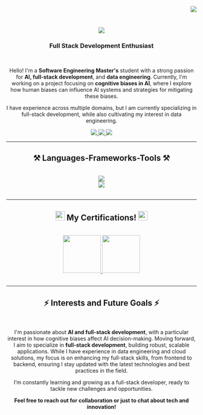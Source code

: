 <img align="right" src="https://api.visitorbadge.io/api/visitors?path=https%3A%2F%2Fgithub.com%2Fnazifkaraca&label=Visitors&labelColor=%23ff8a65&countColor=%23555555&labelStyle=upper" /></br>

<h1 align="center">
    <img src="https://readme-typing-svg.herokuapp.com/?font=Righteous&size=35&center=true&vCenter=true&width=500&height=70&duration=4000&lines=Hi+There!+👋;+I'm+Nazif+Karaca!;" />
</h1>

<h3 align="center">Full Stack Development Enthusiast</h3>

<br/>

<div align="center">
 
 Hello! I'm a **Software Engineering Master's** student with a strong passion for **AI, full-stack development**, and **data engineering**. Currently, I'm working on a project focusing on **cognitive biases in AI**, where I explore how human biases can influence AI systems and strategies for mitigating these biases.

I have experience across multiple domains, but I am currently specializing in full-stack development, while also cultivating my interest in data engineering.

 </div>
 
<div align="center"> 
  <a href="mailto:nazif808@gmail.com">
    <img src="https://img.shields.io/badge/Gmail-333333?style=for-the-badge&logo=gmail&logoColor=red" />
  </a>
  <a href="https://linkedin.com/in/nazifkaraca" target="_blank">
    <img src="https://img.shields.io/badge/LinkedIn-0077B5?style=for-the-badge&logo=linkedin&logoColor=white" target="_blank" />
  </a>
  <a href="https://github.com/nazifkaraca" target="_blank">
     <img src="https://img.shields.io/badge/Portfolio-FF5722?style=for-the-badge&logo=todoist&logoColor=white" target="_blank" /> <!-- sqlite, safari, google-chrome are other good icon options -->
  </a>
</div>

 <hr/>
 
<h2 align="center">⚒️ Languages-Frameworks-Tools ⚒️</h2>
<br/>
<div align="center">
    <img src="https://skillicons.dev/icons?i=react,docker,html,css,vscode,github,git,mongodb,jenkins,matlab" /><br>
    <img src="https://skillicons.dev/icons?i=vuejs,nodejs,python,javascript,typescript,express,c#,nextjs,posgresql,mysql" /><br>
</div>

<br/>
<hr/>

<div align="center">
  <h2> 
    <img src="https://github.com/user-attachments/assets/b176e9e1-78f1-412c-a382-52efce25560d" width="25" /> 
    My Certifications! 
    <img src="https://github.com/user-attachments/assets/b176e9e1-78f1-412c-a382-52efce25560d" width="25" /> 
  </h2>
  <br>
    <a href="https://www.credly.com/badges/bd616172-9b83-45c2-aef2-7689bde401fd/linked_in?t=sjva0c" target="_blank">  
      <img src="https://github.com/user-attachments/assets/8f270e26-19fe-4529-84f7-194fe9aaa8e8" width="100" />
    </a>
    <a href="https://www.credly.com/earner/earned/badge/ef126fcf-e2d2-4d13-ac47-fff8a041ee73" target="_blank">  
        <img src="https://github.com/user-attachments/assets/4024efca-a257-4b32-ae38-1dfd6f2e1870" width="100" />
    </a>
  <br/><br/>
</div>

<hr/>

<h2 align="center">⚡ Interests and Future Goals ⚡</h2>
<br>
<div align=center>

I'm passionate about **AI and full-stack development**, with a particular interest in how cognitive biases affect AI decision-making. Moving forward, I aim to specialize in **full-stack development**, building robust, scalable applications. While I have experience in data engineering and cloud solutions, my focus is on enhancing my full-stack skills, from frontend to backend, ensuring I stay updated with the latest technologies and best practices in the field.

I’m constantly learning and growing as a full-stack developer, ready to tackle new challenges and opportunities.


**Feel free to reach out for collaboration or just to chat about tech and innovation!**
</div>
